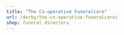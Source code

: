 ```yaml
---
title: "The Co-operative Funeralcare"
url: /derby/the-co-operative-funeralcare/
shop: funeral directors
---
```


